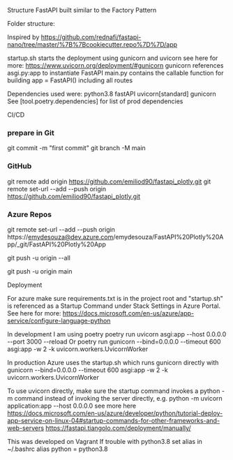 Structure
FastAPI built similar to the Factory Pattern

Folder structure:


Inspired by https://github.com/rednafi/fastapi-nano/tree/master/%7B%7Bcookiecutter.repo%7D%7D/app 

startup.sh starts the deployment using gunicorn and uvicorn
see here for more: https://www.uvicorn.org/deployment/#gunicorn
gunicorn references asgi.py:app to instantiate FastAPI
main.py contains the callable function for building app = FastAPI() including all routes

Dependencies used were:
python3.8
fastAPI
uvicorn[standard]
gunicorn
See [tool.poetry.dependencies] for list of prod dependencies


CI/CD
### prepare in Git
git commit -m "first commit"
git branch -M main

### GitHub 
git remote add origin https://github.com/emiliod90/fastapi_plotly.git
git remote set-url --add --push origin https://github.com/emiliod90/fastapi_plotly.git
### Azure Repos
git remote set-url --add --push origin https://emydesouza@dev.azure.com/emydesouza/FastAPI%20Plotly%20App/_git/FastAPI%20Plotly%20App

git push -u origin --all


git push -u origin main



Deployment

For azure make sure requirements.txt is in the project root and "startup.sh" is referenced as a Startup Command under Stack Settings in Azure Portal. See here for more: https://docs.microsoft.com/en-us/azure/app-service/configure-language-python 

In development I am using poetry
poetry run uvicorn asgi:app --host 0.0.0.0 --port 3000 --reload
Or
poetry run gunicorn --bind=0.0.0.0 --timeout 600 asgi:app -w 2 -k uvicorn.workers.UvicornWorker

In production Azure uses the startup.sh which runs gunicorn directly with 
gunicorn --bind=0.0.0.0 --timeout 600 asgi:app -w 2 -k uvicorn.workers.UvicornWorker 

To use uvicorn directly, make sure the startup command invokes a python -m command instead of invoking the server directly, e.g.
python -m uvicorn application:app --host 0.0.0.0
see more here https://docs.microsoft.com/en-us/azure/developer/python/tutorial-deploy-app-service-on-linux-04#startup-commands-for-other-frameworks-and-web-servers
https://fastapi.tiangolo.com/deployment/manually/ 


This was developed on Vagrant
If trouble with python3.8 set alias in ~/.bashrc
alias python = python3.8
